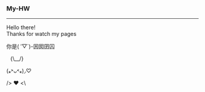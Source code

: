 ### My-HW
--------------------------------
Hello there!\
Thanks for watch my pages

你是( ′▽`)-因囡囝囚

⠀{\\__/}

 (⁎˃ᴗ˂⁎)◞♡
 
 />  ♥️ <\
